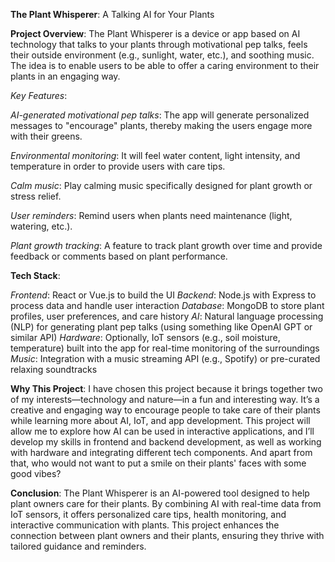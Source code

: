 **The Plant Whisperer**: A Talking AI for Your Plants

**Project Overview**:
The Plant Whisperer is a device or app based on AI technology that talks to your plants through motivational pep talks, feels their outside environment (e.g., sunlight, water, etc.), and soothing music. The idea is to enable users to be able to offer a caring environment to their plants in an engaging way.

*Key Features*:

*AI-generated motivational pep talks*: The app will generate personalized messages to "encourage" plants, thereby making the users engage more with their greens.

*Environmental monitoring*: It will feel water content, light intensity, and temperature in order to provide users with care tips.

*Calm music*: Play calming music specifically designed for plant growth or stress relief.

*User reminders*: Remind users when plants need maintenance (light, watering, etc.).

*Plant growth tracking*: A feature to track plant growth over time and provide feedback or comments based on plant performance.

**Tech Stack**:

*Frontend*: React or Vue.js to build the UI
*Backend*: Node.js with Express to process data and handle user interaction
*Database*: MongoDB to store plant profiles, user preferences, and care history
*AI*: Natural language processing (NLP) for generating plant pep talks (using something like OpenAI GPT or similar API)
*Hardware*: Optionally, IoT sensors (e.g., soil moisture, temperature) built into the app for real-time monitoring of the surroundings
*Music*: Integration with a music streaming API (e.g., Spotify) or pre-curated relaxing soundtracks

**Why This Project**:
I have chosen this project because it brings together two of my interests—technology and nature—in a fun and interesting way. It’s a creative and engaging way to encourage people to take care of their plants while learning more about AI, IoT, and app development. This project will allow me to explore how AI can be used in interactive applications, and I’ll develop my skills in frontend and backend development, as well as working with hardware and integrating different tech components. And apart from that, who would not want to put a smile on their plants' faces with some good vibes?

**Conclusion**:
The Plant Whisperer is an AI-powered tool designed to help plant owners care for their plants. By combining AI with real-time data from IoT sensors, it offers personalized care tips, health monitoring, and interactive communication with plants. This project enhances the connection between plant owners and their plants, ensuring they thrive with tailored guidance and reminders.